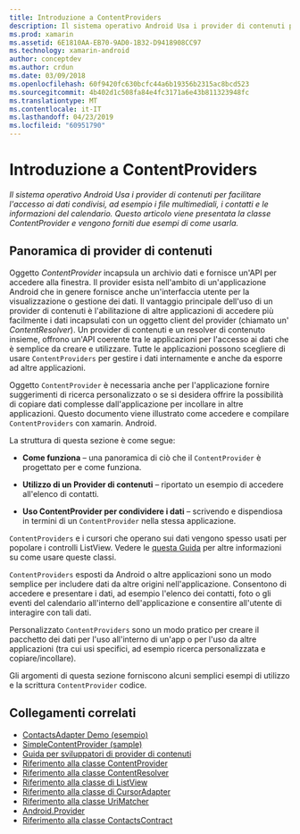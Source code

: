 ```yaml
---
title: Introduzione a ContentProviders
description: Il sistema operativo Android Usa i provider di contenuti per facilitare l'accesso ai dati condivisi, ad esempio i file multimediali, i contatti e le informazioni del calendario. Questo articolo viene presentata la classe ContentProvider e vengono forniti due esempi di come usarla.
ms.prod: xamarin
ms.assetid: 6E1810AA-EB70-9AD0-1B32-D9418908CC97
ms.technology: xamarin-android
author: conceptdev
ms.author: crdun
ms.date: 03/09/2018
ms.openlocfilehash: 60f9420fc630bcfc44a6b19356b2315ac8bcd523
ms.sourcegitcommit: 4b402d1c508fa84e4fc3171a6e43b811323948fc
ms.translationtype: MT
ms.contentlocale: it-IT
ms.lasthandoff: 04/23/2019
ms.locfileid: "60951790"
---
```

# <a name="intro-to-contentproviders"></a>Introduzione a ContentProviders

_Il sistema operativo Android Usa i provider di contenuti per facilitare l'accesso ai dati condivisi, ad esempio i file multimediali, i contatti e le informazioni del calendario. Questo articolo viene presentata la classe ContentProvider e vengono forniti due esempi di come usarla._


## <a name="content-providers-overview"></a>Panoramica di provider di contenuti

Oggetto *ContentProvider* incapsula un archivio dati e fornisce un'API per accedere alla finestra. Il provider esista nell'ambito di un'applicazione Android che in genere fornisce anche un'interfaccia utente per la visualizzazione o gestione dei dati. Il vantaggio principale dell'uso di un provider di contenuti è l'abilitazione di altre applicazioni di accedere più facilmente i dati incapsulati con un oggetto client del provider (chiamato un' *ContentResolver*). Un provider di contenuti e un resolver di contenuto insieme, offrono un'API coerente tra le applicazioni per l'accesso ai dati che è semplice da creare e utilizzare. Tutte le applicazioni possono scegliere di usare `ContentProviders` per gestire i dati internamente e anche da esporre ad altre applicazioni.

Oggetto `ContentProvider` è necessaria anche per l'applicazione fornire suggerimenti di ricerca personalizzato o se si desidera offrire la possibilità di copiare dati complesse dall'applicazione per incollare in altre applicazioni. Questo documento viene illustrato come accedere e compilare `ContentProviders` con xamarin. Android.

La struttura di questa sezione è come segue:

- **Come funziona** &ndash; una panoramica di ciò che il `ContentProvider` è progettato per e come funziona.

- **Utilizzo di un Provider di contenuti** &ndash; riportato un esempio di accedere all'elenco di contatti.

- **Uso ContentProvider per condividere i dati** &ndash; scrivendo e dispendiosa in termini di un `ContentProvider` nella stessa applicazione.

`ContentProviders` e i cursori che operano sui dati vengono spesso usati per popolare i controlli ListView. Vedere le [questa Guida](~/android/user-interface/layouts/list-view/index.md) per altre informazioni su come usare queste classi.

`ContentProviders` esposti da Android o altre applicazioni sono un modo semplice per includere dati da altre origini nell'applicazione. Consentono di accedere e presentare i dati, ad esempio l'elenco dei contatti, foto o gli eventi del calendario all'interno dell'applicazione e consentire all'utente di interagire con tali dati.

Personalizzato `ContentProviders` sono un modo pratico per creare il pacchetto dei dati per l'uso all'interno di un'app o per l'uso da altre applicazioni (tra cui usi specifici, ad esempio ricerca personalizzata e copiare/incollare).

Gli argomenti di questa sezione forniscono alcuni semplici esempi di utilizzo e la scrittura `ContentProvider` codice.



## <a name="related-links"></a>Collegamenti correlati

- [ContactsAdapter Demo (esempio)](https://developer.xamarin.com/samples/monodroid/PlatformFeatures/ContactsAdapterDemo/)
- [SimpleContentProvider (sample)](https://developer.xamarin.com/samples/monodroid/PlatformFeatures/SimpleContentProvider)
- [Guida per sviluppatori di provider di contenuti](https://developer.android.com/guide/topics/providers/content-providers.html)
- [Riferimento alla classe ContentProvider](https://developer.xamarin.com/api/type/Android.Content.ContentProvider/)
- [Riferimento alla classe ContentResolver](https://developer.xamarin.com/api/type/Android.Content.ContentResolver/)
- [Riferimento alla classe di ListView](https://developer.xamarin.com/api/type/Android.Widget.ListView/)
- [Riferimento alla classe di CursorAdapter](https://developer.xamarin.com/api/type/Android.Widget.CursorAdapter/)
- [Riferimento alla classe UriMatcher](https://developer.xamarin.com/api/type/Android.Content.UriMatcher/)
- [Android.Provider](https://developer.xamarin.com/api/namespace/Android.Provider/)
- [Riferimento alla classe ContactsContract](https://developer.xamarin.com/api/type/Android.Provider.ContactsContract/)
